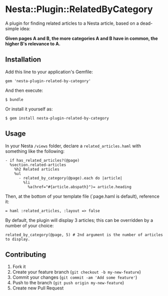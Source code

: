# Nesta::Plugin::RelatedByCategory

A plugin for finding related articles to a Nesta article, based on a dead-simple idea:

**Given pages A and B, the more categories A and B have in common, the higher B's relevance to A.**

## Installation

Add this line to your application's Gemfile:

    gem 'nesta-plugin-related-by-category'

And then execute:

    $ bundle

Or install it yourself as:

    $ gem install nesta-plugin-related-by-category

## Usage

In your Nesta `/views` folder, declare a `related_articles.haml` with something like the following:

    - if has_related_articles?(@page)
      %section.related-articles
        %h2 Related articles
        %ul
          - related_by_category(@page).each do |article|
            %li
              %a(href="#{article.abspath}")= article.heading

Then, at the bottom of your template file (`page.haml is default), reference it:

    = haml :related_articles, :layout => false

By default, the plugin will display 3 articles; this can be overridden by a number of your choice:

    related_by_category(@page, 5) # 2nd argument is the number of articles to display.

## Contributing

1. Fork it
2. Create your feature branch (`git checkout -b my-new-feature`)
3. Commit your changes (`git commit -am 'Add some feature'`)
4. Push to the branch (`git push origin my-new-feature`)
5. Create new Pull Request
